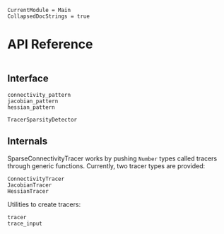 
```@meta
CurrentModule = Main
CollapsedDocStrings = true
```

# API Reference
```@index
```

## Interface
```@docs
connectivity_pattern
jacobian_pattern
hessian_pattern
```
```@docs
TracerSparsityDetector
```

## Internals
SparseConnectivityTracer works by pushing `Number` types called tracers through generic functions.
Currently, two tracer types are provided:

```@docs
ConnectivityTracer
JacobianTracer
HessianTracer
```

Utilities to create tracers:
```@docs
tracer
trace_input
```
